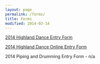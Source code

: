 ```yaml
---
layout: page
permalink: /forms/
title: Forms
modified: 2014-03-14
---
```


<div class="pagination" markdown="1">

<a href="/downloads/2014_dance_entry.pdf">2014 Highland Dance Entry Form</a>

<a href="http://www.eventry.net/mhg/mhg2014">2014 Highland Dance Online Entry Form</a>

2014 Piping and Drumming Entry Form - n/a

</div>
